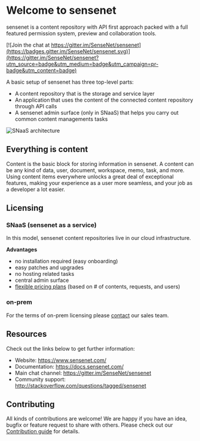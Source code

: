 # Welcome to sensenet

sensenet is a content repository with API first approach packed with a full featured permission system, preview and collaboration tools.

[![Join the chat at https://gitter.im/SenseNet/sensenet](https://badges.gitter.im/SenseNet/sensenet.svg)](https://gitter.im/SenseNet/sensenet?utm_source=badge&utm_medium=badge&utm_campaign=pr-badge&utm_content=badge)

A basic setup of sensenet has three top-level parts:

- A content repository that is the storage and service layer
- An application that uses the content of the connected content repository through API calls
- A sensenet admin surface (only in SNaaS) that helps you carry out common content managements tasks

![SNaaS architecture](snaas_architecture.png)

## Everything is content
Content is the basic block for storing information in sensenet. A content can be any kind of data, user, document, workspace, memo, task, and more. Using content items everywhere unlocks a great deal of exceptional features, making your experience as a user more seamless, and your job as a developer a lot easier.

## Licensing

### SNaaS (sensenet as a service)
In this model, sensenet content repositories live in our cloud infrastructure. 

**Advantages**

- no installation required (easy onboarding)
- easy patches and upgrades
- no hosting related tasks
- central admin surface
- [flexible pricing plans](https://www.sensenet.com/pricing) (based on # of contents, requests, and users)

### on-prem
For the terms of on-prem licensing please [contact](https://www.sensenet.com/contact-us) our sales team.
 
## Resources
Check out the links below to get further information:

- Website: https://www.sensenet.com/
- Documentation: https://docs.sensenet.com/
- Main chat channel: https://gitter.im/SenseNet/sensenet
- Community support: http://stackoverflow.com/questions/tagged/sensenet

## Contributing
All kinds of contributions are welcome! We are happy if you have an idea, bugfix or feature request to share with others. Please check out our [Contribution guide](CONTRIBUTING.md) for details.
